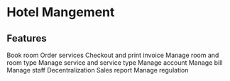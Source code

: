 # Hotel Mangement
## Features
Book room
Order services
Checkout and print invoice
Manage room and room type
Manage service and service type
Manage account
Manage bill
Manage staff
Decentralization
Sales report
Manage regulation
